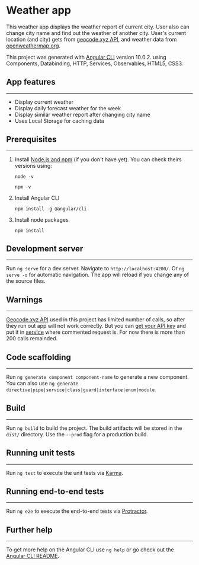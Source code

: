 # Weather app

This weather app displays the weather report of current city.
User also can change city name and find out the weather of another city.
User's current location (and city) gets from [geocode.xyz API](geocode.xyz), 
and weather data from [openweathermap.org](https://openweathermap.org/api).

This project was generated with [Angular CLI](https://github.com/angular/angular-cli) version 10.0.2. using Components,
Databinding, HTTP, Services, Observables, HTML5, CSS3.

## App features
---
- Display current weather
- Display daily forecast weather for the week
- Display similar weather report after changing city name
- Uses Local Storage for caching data

## Prerequisites
---

1. Install [Node.js and npm](https://nodejs.org/en/download/) (if you don't have yet). You can check theirs versions using:

   ```node -v```

   ```npm -v```

2. Install Angular CLI

   ```npm install -g @angular/cli```

3. Install node packages

    ```npm install```

    

## Development server
---

Run `ng serve` for a dev server. Navigate to `http://localhost:4200/`. Or `ng serve -o` for automatic navigation. The app will reload if you change any of the source files.

## Warnings
---
[Geocode.xyz API](geocode.xyz) used in this project has limited number of calls, so after they run out app will not work correctly. But you can [get your API key](https://geocode.xyz/api) and put it in [service](src/app/service/wserv.service.ts) where commented request is. For now there is more than 200 calls remainded.

## Code scaffolding
---

Run `ng generate component component-name` to generate a new component. You can also use `ng generate directive|pipe|service|class|guard|interface|enum|module`.

## Build
---

Run `ng build` to build the project. The build artifacts will be stored in the `dist/` directory. Use the `--prod` flag for a production build.

## Running unit tests
---

Run `ng test` to execute the unit tests via [Karma](https://karma-runner.github.io).

## Running end-to-end tests
---

Run `ng e2e` to execute the end-to-end tests via [Protractor](http://www.protractortest.org/).

## Further help
---

To get more help on the Angular CLI use `ng help` or go check out the [Angular CLI README](https://github.com/angular/angular-cli/blob/master/README.md).
